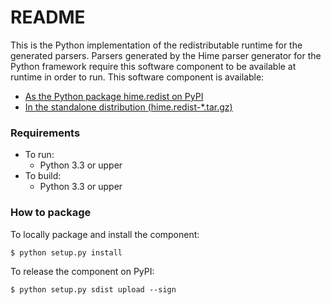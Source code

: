 # README #

This is the Python implementation of the redistributable runtime for the generated parsers.
Parsers generated by the Hime parser generator for the Python framework require this software component to be available at runtime in order to run.
This software component is available:

* [As the Python package hime.redist on PyPI](https://pypi.python.org/pypi/hime.redist/1.2.0)
* [In the standalone distribution (hime.redist-*.tar.gz)](https://bitbucket.org/laurentw/hime/downloads/)



### Requirements ###

* To run:
	* Python 3.3 or upper
* To build:
	* Python 3.3 or upper



### How to package ###

To locally package and install the component:

```
$ python setup.py install
```

To release the component on PyPI:

```
$ python setup.py sdist upload --sign
```
